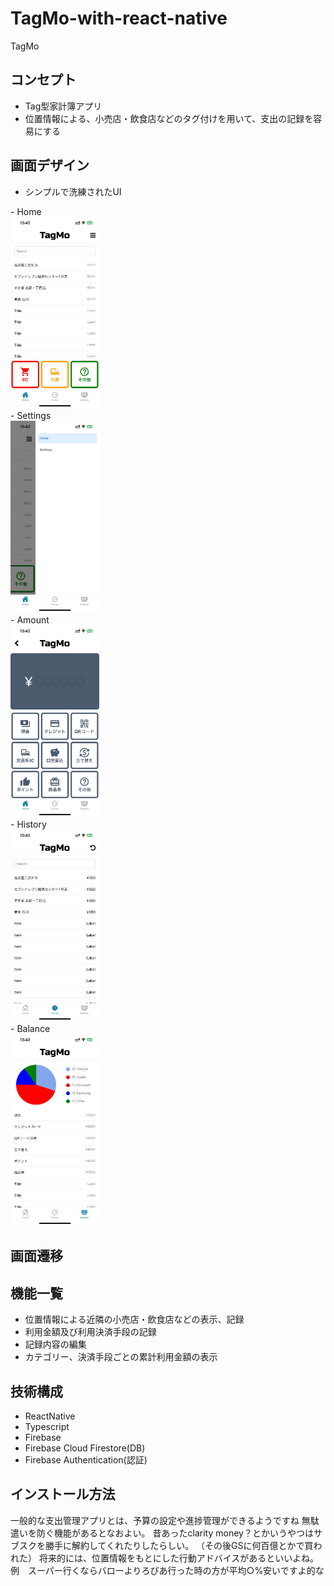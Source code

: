 # TagMo-with-react-native

TagMo

## コンセプト
- Tag型家計簿アプリ
- 位置情報による、小売店・飲食店などのタグ付けを用いて、支出の記録を容易にする

## 画面デザイン
- シンプルで洗練されたUI

<div style="display: flex; flex-wrap: wrap;">
  <div style="margin-right: 20px;">
    - Home<br>
    <img src="https://github.com/KugoKento/store-picture/blob/main/Home.jpg" width="30%">
  </div>
  <div style="margin-right: 20px;">
    - Settings<br>
    <img src="https://github.com/KugoKento/store-picture/blob/main/Settings.jpg" width="30%">
  </div>
  <div style="margin-right: 20px;">
    - Amount<br>
    <img src="https://github.com/KugoKento/store-picture/blob/main/Amount.jpg" width="30%">
  </div>
  <div style="margin-right: 20px;">
    - History<br>
    <img src="https://github.com/KugoKento/store-picture/blob/main/History.jpg" width="30%">
  </div>
  <div>
    - Balance<br>
    <img src="https://github.com/KugoKento/store-picture/blob/main/Balance.jpg" width="30%">
  </div>
</div>


## 画面遷移

## 機能一覧
- 位置情報による近隣の小売店・飲食店などの表示、記録
- 利用金額及び利用決済手段の記録
- 記録内容の編集
- カテゴリー、決済手段ごとの累計利用金額の表示

## 技術構成
- ReactNative
- Typescript
- Firebase
 - Firebase Cloud Firestore(DB)
 - Firebase Authentication(認証)

## インストール方法

一般的な支出管理アプリとは、予算の設定や進捗管理ができるようですね
無駄遣いを防ぐ機能があるとなおよい。
昔あったclarity money？とかいうやつはサブスクを勝手に解約してくれたりしたらしい。
（その後GSに何百億とかで買われた）
将来的には、位置情報をもとにした行動アドバイスがあるといいよね。
例　スーパー行くならバローよりろぴあ行った時の方が平均○%安いですよ的な